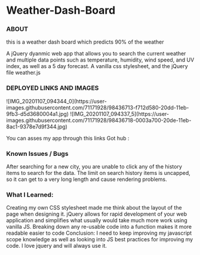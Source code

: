 # Weather-Dash-Board

<h3> ABOUT </h3>

this is a weather dash board which predicts 90% of the weather

A jQuery dyanmic web app that allows you to search the current weather and multiple data points such as temperature, humidity, wind speed, and UV index, as well as a 5 day forecast.
A vanilla css stylesheet, and the jQuery file weather.js
<h3> DEPLOYED LINKS AND IMAGES </h3>
![IMG_20201107_094344_0](https://user-images.githubusercontent.com/71171928/98436713-f712d580-20dd-11eb-9fb3-d5d3680004a1.jpg)
![IMG_20201107_094337_5](https://user-images.githubusercontent.com/71171928/98436718-0003a700-20de-11eb-8ac1-9378e7d9f344.jpg)

You can asses my app through this links 
Got hub : 

<h3>Known Issues / Bugs</h3>

After searching for a new city, you are unable to click any of the history items to search for the data.
The limit on search history items is uncapped, so it can get to a very long length and cause rendering problems.

<h3>What I Learned:</h3>

Creating my own CSS stylesheet made me think about the layout of the page when designing it.
jQuery allows for rapid development of your web application and simplifies what usually would take much more work using vanilla JS.
Breaking down any re-usable code into a function makes it more readable easier to code
Conclusion:
I need to keep improving my javascript scope knowledge as well as looking into JS best practices for improving my code.
I love jquery and will always use it.

